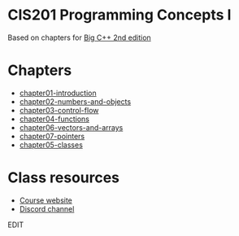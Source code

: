 # CIS201 Programming Concepts I

Based on chapters for [Big C++ 2nd edition](https://www.wiley.com/en-us/Big+C%2B%2B%2C+2nd+Edition-p-9780470383285)

# Chapters
- [chapter01-introduction](./chapter01-introduction)
- [chapter02-numbers-and-objects](./chapter02-numbers-and-objects)
- [chapter03-control-flow](./chapter03-control-flow)
- [chapter04-functions](./chapter04-functions)
- [chapter06-vectors-and-arrays](./chapter06-vectors-and-arrays)
- [chapter07-pointers](./chapter07-pointers)
- [chapter05-classes](./chapter05-classes)



# Class resources
- [Course website](https://boss.vvc.edu/cisclass/course/view.php?id=70)
- [Discord channel](https://discordapp.com/channels/293440921712721920/352098493361291266)

EDIT
